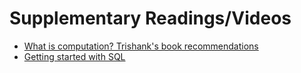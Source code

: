 <html>
<head>
<!--include head.txt -->
<title>
Supplementary Readings
</title>
</head>

<body>
<!--include logo.txt -->
<!--include menu.txt -->

# Supplementary Readings/Videos

- [What is computation? Trishank's book
    recommendations](https://www.amazon.com/hz/wishlist/genericItemsPage/1G753AH3Z70FN?ref_=wl_share)
- [Getting started with
SQL](https://youtube.com/playlist?list=PLgASbbAOXaytT549ylos0EQ8-CxdLedqI)

</body>
</html>
